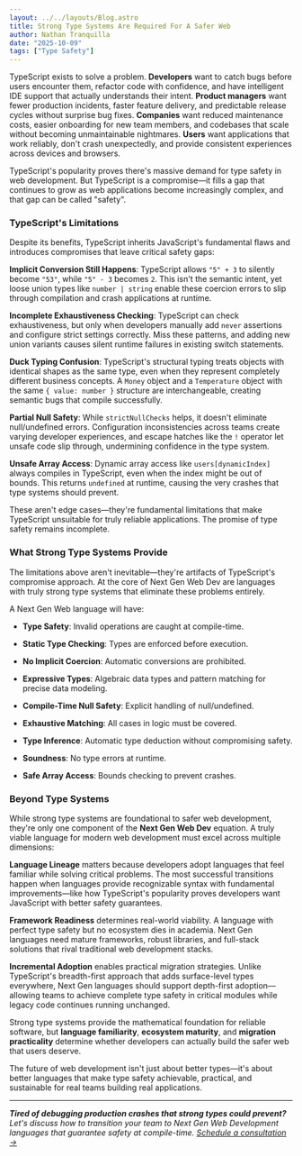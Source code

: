 ```yaml
---
layout: ../../layouts/Blog.astro
title: Strong Type Systems Are Required For A Safer Web
author: Nathan Tranquilla
date: "2025-10-09"
tags: ["Type Safety"]
---
```


TypeScript exists to solve a problem. **Developers** want to catch bugs before users encounter them, refactor code with confidence, and have intelligent IDE support that actually understands their intent. **Product managers** want fewer production incidents, faster feature delivery, and predictable release cycles without surprise bug fixes. **Companies** want reduced maintenance costs, easier onboarding for new team members, and codebases that scale without becoming unmaintainable nightmares. **Users** want applications that work reliably, don't crash unexpectedly, and provide consistent experiences across devices and browsers.

TypeScript's popularity proves there's massive demand for type safety in web development. But TypeScript is a compromise—it fills a gap that continues to grow as web applications become increasingly complex, and that gap can be called "safety".

### TypeScript's Limitations

Despite its benefits, TypeScript inherits JavaScript's fundamental flaws and introduces compromises that leave critical safety gaps:

**Implicit Conversion Still Happens**: TypeScript allows `"5" + 3` to silently become `"53"`, while `"5" - 3` becomes `2`. This isn't the semantic intent, yet loose union types like `number | string` enable these coercion errors to slip through compilation and crash applications at runtime.

**Incomplete Exhaustiveness Checking**: TypeScript can check exhaustiveness, but only when developers manually add `never` assertions and configure strict settings correctly. Miss these patterns, and adding new union variants causes silent runtime failures in existing switch statements.

**Duck Typing Confusion**: TypeScript's structural typing treats objects with identical shapes as the same type, even when they represent completely different business concepts. A `Money` object and a `Temperature` object with the same `{ value: number }` structure are interchangeable, creating semantic bugs that compile successfully.

**Partial Null Safety**: While `strictNullChecks` helps, it doesn't eliminate null/undefined errors. Configuration inconsistencies across teams create varying developer experiences, and escape hatches like the `!` operator let unsafe code slip through, undermining confidence in the type system.

**Unsafe Array Access**: Dynamic array access like `users[dynamicIndex]` always compiles in TypeScript, even when the index might be out of bounds. This returns `undefined` at runtime, causing the very crashes that type systems should prevent. 

These aren't edge cases—they're fundamental limitations that make TypeScript unsuitable for truly reliable applications. The promise of type safety remains incomplete.

### What Strong Type Systems Provide

The limitations above aren't inevitable—they're artifacts of TypeScript's compromise approach. At the core of Next Gen Web Dev are languages with truly strong type systems that eliminate these problems entirely.

A Next Gen Web language will have:

- **Type Safety**: Invalid operations are caught at compile-time.

- **Static Type Checking**: Types are enforced before execution.

- **No Implicit Coercion**: Automatic conversions are prohibited.

- **Expressive Types**: Algebraic data types and pattern matching for precise data modeling.

- **Compile-Time Null Safety**: Explicit handling of null/undefined.

- **Exhaustive Matching**: All cases in logic must be covered.

- **Type Inference**: Automatic type deduction without compromising safety.

- **Soundness**: No type errors at runtime.

- **Safe Array Access**: Bounds checking to prevent crashes.

### Beyond Type Systems

While strong type systems are foundational to safer web development, they're only one component of the **Next Gen Web Dev** equation. A truly viable language for modern web development must excel across multiple dimensions:

**Language Lineage** matters because developers adopt languages that feel familiar while solving critical problems. The most successful transitions happen when languages provide recognizable syntax with fundamental improvements—like how TypeScript's popularity proves developers want JavaScript with better safety guarantees.

**Framework Readiness** determines real-world viability. A language with perfect type safety but no ecosystem dies in academia. Next Gen languages need mature frameworks, robust libraries, and full-stack solutions that rival traditional web development stacks.

**Incremental Adoption** enables practical migration strategies. Unlike TypeScript's breadth-first approach that adds surface-level types everywhere, Next Gen languages should support depth-first adoption—allowing teams to achieve complete type safety in critical modules while legacy code continues running unchanged.

Strong type systems provide the mathematical foundation for reliable software, but **language familiarity**, **ecosystem maturity**, and **migration practicality** determine whether developers can actually build the safer web that users deserve.

The future of web development isn't just about better types—it's about better languages that make type safety achievable, practical, and sustainable for real teams building real applications.

---

_**Tired of debugging production crashes that strong types could prevent?** Let's discuss how to transition your team to Next Gen Web Development languages that guarantee safety at compile-time. [Schedule a consultation →](/consultation)_
